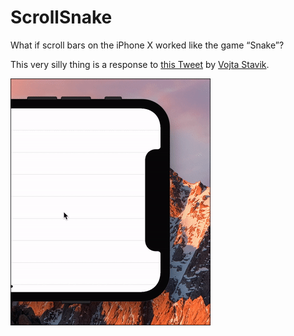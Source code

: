 # ScrollSnake
What if scroll bars on the iPhone X worked like the game “Snake”?

This very silly thing is a response to [this Tweet](https://twitter.com/vojtastavik/status/907911237983449088/video/1) by [Vojta Stavik](https://twitter.com/vojtastavik).

![Screen recording of the iPhone X simulator with the sensor bar ("notch") on the right. As a table view scrolls, the scroll bar bends and contorts itself around the sensor bar. It kind of looks like a game of Snake.](ScrollSnake.gif)

